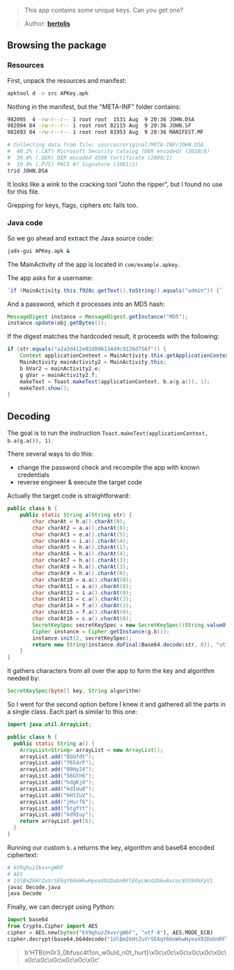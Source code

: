 > This app contains some unique keys. Can you get one?

> Author: **[bertolis][author-profile]**

## Browsing the package

### Resources

First, unpack the resources and manifest:

```bash
apktool d -o src APKey.apk
```

Nothing in the manifest, but the "META-INF" folder contains:

```bash
982095  4 -rw-r--r-- 1 root root  1531 Aug  9 20:36 JOHN.DSA
982094 84 -rw-r--r-- 1 root root 82115 Aug  9 20:36 JOHN.SF
982093 84 -rw-r--r-- 1 root root 81953 Aug  9 20:36 MANIFEST.MF
```

```bash
# Collecting data from file: sources/original/META-INF/JOHN.DSA
#  40.2% (.CAT) Microsoft Security Catalog (DER encoded) (2020/8)
#  39.8% (.DER) DER encoded X509 Certificate (2000/1)
#  19.9% (.P7S) PKCS #7 Signature (1001/2)
trid JOHN.DSA
```

It looks like a wink to the cracking tool "John the ripper", but I found no use
for this file.

Grepping for keys, flags, ciphers etc fails too.

### Java code

So we go ahead and extract the Java source code:

```bash
jadx-gui APKey.apk &
```

The MainActivity of the app is located in `com/example.apkey`.

The app asks for a username:

```java
`if (MainActivity.this.f928c.getText().toString().equals("admin")) {`
```

And a password, which it processes into an MD5 hash:

```java
MessageDigest instance = MessageDigest.getInstance("MD5");
instance.update(obj.getBytes());
```

If the digest matches the hardcoded result, it proceeds with the following:

```java
if (str.equals("a2a3d412e92d896134d9c9126d756f")) {
    Context applicationContext = MainActivity.this.getApplicationContext();
    MainActivity mainActivity2 = MainActivity.this;
    b bVar2 = mainActivity2.e;
    g gVar = mainActivity2.f;
    makeText = Toast.makeText(applicationContext, b.a(g.a()), 1);
    makeText.show();
}
```

## Decoding

The goal is to run the instruction `Toast.makeText(applicationContext, b.a(g.a()), 1)`.

There several ways to do this:

- change the password check and recompile the app with known credentials
- reverse engineer & execute the target code

Actually the target code is straightforward:

```java
public class b {
    public static String a(String str) {
        char charAt = h.a().charAt(0);
        char charAt2 = a.a().charAt(8);
        char charAt3 = e.a().charAt(5);
        char charAt4 = i.a().charAt(4);
        char charAt5 = h.a().charAt(1);
        char charAt6 = h.a().charAt(4);
        char charAt7 = h.a().charAt(3);
        char charAt8 = h.a().charAt(3);
        char charAt9 = h.a().charAt(0);
        char charAt10 = a.a().charAt(8);
        char charAt11 = a.a().charAt(8);
        char charAt12 = i.a().charAt(0);
        char charAt13 = c.a().charAt(3);
        char charAt14 = f.a().charAt(3);
        char charAt15 = f.a().charAt(0);
        char charAt16 = c.a().charAt(0);
        SecretKeySpec secretKeySpec = new SecretKeySpec((String.valueOf(charAt) + String.valueOf(charAt2) + String.valueOf(charAt3) + String.valueOf(charAt4) + String.valueOf(charAt5).toLowerCase() + String.valueOf(charAt6) + String.valueOf(charAt7).toLowerCase() + String.valueOf(charAt8) + String.valueOf(charAt9) + String.valueOf(charAt10).toLowerCase() + String.valueOf(charAt11).toLowerCase() + String.valueOf(charAt12) + String.valueOf(charAt13).toLowerCase() + String.valueOf(charAt14) + String.valueOf(charAt15) + String.valueOf(charAt16)).getBytes(), g.b());
        Cipher instance = Cipher.getInstance(g.b());
        instance.init(2, secretKeySpec);
        return new String(instance.doFinal(Base64.decode(str, 0)), "utf-8");
    }
}
```

It gathers characters from all over the app to form the key and algorithm needed by:

```java
SecretKeySpec(byte[] key, String algorithm)
```

So I went for the second option before I knew it and gathered all the parts
in a single class. Each part is similar to this one:


```java
import java.util.ArrayList;

public class h {
  public static String a() {
    ArrayList<String> arrayList = new ArrayList();
    arrayList.add("8GGfdt");
    arrayList.add("7654rF");
    arrayList.add("09Hy24");
    arrayList.add("56Gth6");
    arrayList.add("hdgKj8");
    arrayList.add("kdIdu8");
    arrayList.add("kHtZuV");
    arrayList.add("jHurf6");
    arrayList.add("5tgfYt");
    arrayList.add("kd9Iuy");
    return arrayList.get(6);
  }
}
```

Running our custom `b.a` returns the key, algorithm and base64 encoded ciphertext:

```bash
# kV9qhuzZkvvrgW6F
# AES
# 1UlBm2kHtZuVrSE6qY6HxWkwHyeaX92DabnRFlEGyLWod2bkwAxcoc85S94kFpV1
javac Decode.java
java Decode
```

Finally, we can decrypt using Python:

```python
import base64
from Crypto.Cipher import AES
cipher = AES.new(bytes("kV9qhuzZkvvrgW6F", "utf-8"), AES.MODE_ECB)
cipher.decrypt(base64.b64decode("1UlBm2kHtZuVrSE6qY6HxWkwHyeaX92DabnRFlEGyLWod2bkwAxcoc85S94kFpV1"))
```

> b'HTB{m0r3_0bfusc4t1on_w0uld_n0t_hurt}\x0c\x0c\x0c\x0c\x0c\x0c\x0c\x0c\x0c\x0c\x0c\x0c'

[author-profile]: https://app.hackthebox.eu/users/27897
